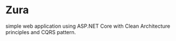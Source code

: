 # Zura
simple web application using ASP.NET Core with Clean Architecture principles and CQRS pattern.
